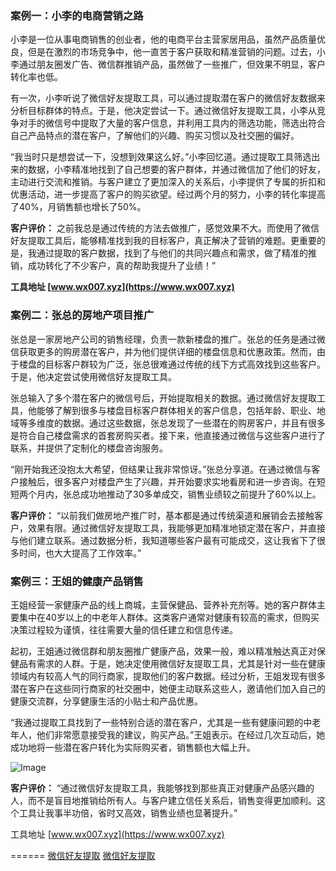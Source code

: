 ### 案例一：小李的电商营销之路

小李是一位从事电商销售的创业者，他的电商平台主营家居用品，虽然产品质量优良，但是在激烈的市场竞争中，他一直苦于客户获取和精准营销的问题。过去，小李通过朋友圈发广告、微信群推销产品，虽然做了一些推广，但效果不明显，客户转化率也低。

有一次，小李听说了微信好友提取工具，可以通过提取潜在客户的微信好友数据来分析目标群体的特点。于是，他决定尝试一下。通过微信好友提取工具，小李从竞争对手的微信号中提取了大量的客户信息，并利用工具内的筛选功能，筛选出符合自己产品特点的潜在客户，了解他们的兴趣、购买习惯以及社交圈的偏好。

“我当时只是想尝试一下，没想到效果这么好。”小李回忆道。通过提取工具筛选出来的数据，小李精准地找到了自己想要的客户群体，并通过微信加了他们的好友，主动进行交流和推销。与客户建立了更加深入的关系后，小李提供了专属的折扣和优惠活动，进一步提高了客户的购买欲望。经过两个月的努力，小李的转化率提高了40%，月销售额也增长了50%。

**客户评价：**
之前我总是通过传统的方法去做推广，感觉效果不大。而使用了微信好友提取工具后，能够精准找到我的目标客户，真正解决了营销的难题。更重要的是，我通过提取的客户数据，找到了与他们的共同兴趣点和需求，做了精准的推销，成功转化了不少客户，真的帮助我提升了业绩！”

**工具地址 [www.wx007.xyz](https://www.wx007.xyz)**

### 案例二：张总的房地产项目推广

张总是一家房地产公司的销售经理，负责一款新楼盘的推广。张总的任务是通过微信获取更多的购房潜在客户，并为他们提供详细的楼盘信息和优惠政策。然而，由于楼盘的目标客户群较为广泛，张总很难通过传统的线下方式高效找到这些客户。于是，他决定尝试使用微信好友提取工具。

张总输入了多个潜在客户的微信号后，开始提取相关的数据。通过微信好友提取工具，他能够了解到很多与楼盘目标客户群体相关的客户信息，包括年龄、职业、地域等多维度的数据。通过这些数据，张总发现了一些潜在的购房客户，并且有很多是符合自己楼盘需求的首套房购买者。接下来，他直接通过微信与这些客户进行了联系，并提供了定制化的楼盘咨询服务。

“刚开始我还没抱太大希望，但结果让我非常惊讶。”张总分享道。在通过微信与客户接触后，很多客户对楼盘产生了兴趣，并开始要求实地看房和进一步咨询。在短短两个月内，张总成功地推动了30多单成交，销售业绩较之前提升了60%以上。

**客户评价：**
“以前我们做房地产推广时，基本都是通过传统渠道和展销会去接触客户，效果有限。通过微信好友提取工具，我能够更加精准地锁定潜在客户，并直接与他们建立联系。通过数据分析，我知道哪些客户最有可能成交，这让我省下了很多时间，也大大提高了工作效率。”

### 案例三：王姐的健康产品销售

王姐经营一家健康产品的线上商城，主营保健品、营养补充剂等。她的客户群体主要集中在40岁以上的中老年人群体。这类客户通常对健康有较高的需求，但购买决策过程较为谨慎，往往需要大量的信任建立和信息传递。

起初，王姐通过微信群和朋友圈推广健康产品，效果一般，难以精准触达真正对保健品有需求的人群。于是，她决定使用微信好友提取工具，尤其是针对一些在健康领域内有较高人气的同行商家，提取他们的客户数据。经过分析，王姐发现有很多潜在客户在这些同行商家的社交圈中，她便主动联系这些人，邀请他们加入自己的健康交流群，分享健康生活的小贴士和产品优惠。

“我通过提取工具找到了一些特别合适的潜在客户，尤其是一些有健康问题的中老年人，他们非常愿意接受我的建议，购买产品。”王姐表示。在经过几次互动后，她成功地将一些潜在客户转化为实际购买者，销售额也大幅上升。

![Image](https://github.com/user-attachments/assets/36d85d12-94e6-48ce-9f81-1f6bf887835d)

**客户评价：**
“通过微信好友提取工具，我能够找到那些真正对健康产品感兴趣的人，而不是盲目地推销给所有人。与客户建立信任关系后，销售变得更加顺利。这个工具让我事半功倍，省时又高效，销售业绩也显著提升。”

工具地址 [www.wx007.xyz](https://www.wx007.xyz)


======
 [微信好友提取](https://www.pinterest.com/avishaysher538/_pins/)
 [微信好友提取](https://linktr.ee/wx007)